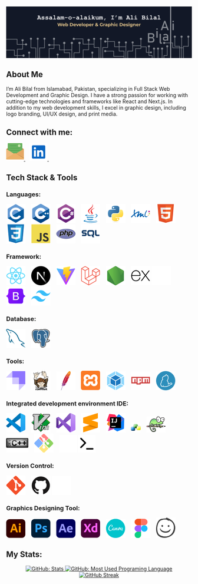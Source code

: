 ![Full Stack Web Development & Graphic Designer](./img/hero_section.svg)

## About Me
I’m Ali Bilal from Islamabad, Pakistan, specializing in Full Stack Web Development and Graphic Design. I have a strong passion for working with cutting-edge technologies and frameworks like React and Next.js. In addition to my web development skills, I excel in graphic design, including logo branding, UI/UX design, and print media.

## Connect with me:

<!-- <a href="http://www.AliBilal.com/" title="AliBilal.com">
  <picture>
    <source media="(prefers-color-scheme: dark)" srcset="./img/connect-with-me-section/globe-dark.svg">
    <source media="(prefers-color-scheme: light)" srcset="./img/connect-with-me-section/globe-light.svg">
    <img alt="Website:AliBilal.com" src="./img/connect-with-me-section/globe-default.svg">
  </picture>
</a>&nbsp;&nbsp; -->
<a href="mailto:MrAliBilal@Outlook.com" title="Email: MrAliBilal@Outlook.com">
  <picture>
    <source media="(prefers-color-scheme: dark)" srcset="./img/connect-with-me-section/email-dark.svg">
    <source media="(prefers-color-scheme: light)" srcset="./img/connect-with-me-section/email-light.svg">
    <img alt="Email:MrAliBilal@Outlook.com" src="./img/connect-with-me-section/email-default.svg">
  </picture>
</a>&nbsp;&nbsp;
<a href="https://linkedin.com/in/MrAliBilal" title="LinkedIn: MrAliBilal">
  <picture>
    <source media="(prefers-color-scheme: dark)" srcset="./img/connect-with-me-section/linkedin-dark.svg">
    <source media="(prefers-color-scheme: light)" srcset="./img/connect-with-me-section/linkedin-light.svg">
    <img alt="" src="./img/connect-with-me-section/linkedin-default.svg">
  </picture>
</a>&nbsp;&nbsp;
<!-- <a href="http://discordapp.com/users/MrAliBilal" title="Discord: MrAliBilal">
  <picture>
    <source media="(prefers-color-scheme: dark)" srcset="./img/connect-with-me-section/discord-dark.svg">
    <source media="(prefers-color-scheme: light)" srcset="./img/connect-with-me-section/discord-light.svg">
    <img alt="Discord: MrAliBilal" src="./img/connect-with-me-section/discord-default.svg">
  </picture>
</a>&nbsp;&nbsp;
<a href="https://t.me/MrAlibilal" title="Telegram: MrAliBilal">
  <picture>
    <source media="(prefers-color-scheme: dark)" srcset="./img/connect-with-me-section/telegram-dark.svg">
    <source media="(prefers-color-scheme: light)" srcset="./img/connect-with-me-section/telegram-light.svg">
    <img alt="Telegram: MrAliBilal" src="./img/connect-with-me-section/telegram-default.svg">
  </picture>
</a>&nbsp;&nbsp;
<a href="https://www.instagram.com/Mr.AliBilal" title="Instagram: Mr.AliBilal">
  <picture>
    <source media="(prefers-color-scheme: dark)" srcset="./img/connect-with-me-section/instagram-dark.svg">
    <source media="(prefers-color-scheme: light)" srcset="./img/connect-with-me-section/instagram-light.svg">
    <img alt="Instagram: Mr.AliBilal" src="./img/connect-with-me-section/instagram-default.svg">
  </picture>
</a>&nbsp;&nbsp;
<a href="https://www.youtube.com/@MrAliBilal" title="Youtube: @MrAliBilal">
  <picture>
    <source media="(prefers-color-scheme: dark)" srcset="./img/connect-with-me-section/youtube-dark.svg">
    <source media="(prefers-color-scheme: light)" srcset="./img/connect-with-me-section/youtube-light.svg">
    <img alt="Youtube: @MrAliBilal" src="./img/connect-with-me-section/youtube-default.svg">
  </picture>
</a> -->

## Tech Stack & Tools

### Languages:
![Language: C](./img/tools/c-original.svg "Language: C")
&nbsp;&nbsp;
![Language: C++](./img/tools/cplusplus-original.svg "Language: C++")
&nbsp;&nbsp;
![Language: C#](./img/tools/csharp-original.svg "Language: C#")
&nbsp;&nbsp;
![Language: Java](./img/tools/java-original.svg "Language: Java")
&nbsp;&nbsp;
![Language:Python ](./img/tools/python-original.svg "Language: Python")
&nbsp;&nbsp;
![Markup Language: XML](./img/tools/xml-original.svg "Markup Language: XML")
&nbsp;&nbsp;
![Markup Language: HTML](./img/tools/html5-original.svg "Markup Language: HTML")
&nbsp;&nbsp;
![Markup Language: CSS](./img/tools/css3-original.svg "Markup Language: CSS")
&nbsp;&nbsp;
![Language: JavaScript](./img/tools/javascript-original.svg "Language: JavaScript")
&nbsp;&nbsp;
![Language: PHP](./img/tools/php-original.svg "Language: PHP")
&nbsp;&nbsp;
![Language: SQL](./img/tools/sql-text.svg "Language: SQL")

### Framework:
![JavaScript library: React](./img/tools/react-original.svg "JavaScript library: React")
&nbsp;&nbsp;
![JavaScript Framework: Next](./img/tools/nextjs-original.svg "JavaScript Framework: Next")
&nbsp;&nbsp;
![JavaScript Framework: Vite](./img/tools/vitejs-original.svg "JavaScript Framework: Vite")
&nbsp;&nbsp;
![PHP Framework: Laravel](./img/tools/laravel-original.svg "PHP Framework: Laravel")
&nbsp;&nbsp;
![JavaScript Framework: Node](./img/tools/nodejs-original.svg "JavaScript Framework: Node")
&nbsp;&nbsp;
![JavaScript Framework: Express](./img/tools/express-original.svg#gh-light-mode-only "JavaScript Framework: Express")
![JavaScript Framework: Express](./img/tools/express-dark.svg#gh-dark-mode-only "JavaScript Framework: Express")
&nbsp;&nbsp;
![CSS Framework: Bootstrap](./img/tools/bootstrap-original.svg "CSS Framework: Bootstrap")
&nbsp;&nbsp;
![CSS Framework: TailWind](./img/tools/tailwindcss-original.svg "CSS Framework: TailWind")

### Database:
![DataBase: MySQL](./img/tools/mysql-original.svg "DataBase: MySQL")
&nbsp;&nbsp;
![DataBase: PostgreSQL](./img/tools/postgresql-original.svg "DataBase: PostgreSQL")

### Tools:
![Content Management System CMS: Strapi](./img/tools/strapi.svg "Content Management System CMS: Strapi")
&nbsp;&nbsp;
![Dependency Management Tool: Composer](./img/tools/composer-original.svg "Dependency Management Tool: Composer")
&nbsp;&nbsp;
![Web Server: Apache](./img/tools/apache-original.svg "Web Server: Apache")
&nbsp;&nbsp;
![Cross-Platform Web Server Solution Stack: XAMPP](./img/tools/xampp.svg "Cross-Platform Web Server Solution Stack: XAMPP")
&nbsp;&nbsp;
![Module Bundler: Webpack](./img/tools/webpack-original.svg "Module Bundler: Webpack")
&nbsp;&nbsp;
![Package Manager: NPM](./img/tools/npm-original-wordmark.svg "Package Manager: NPM")
&nbsp;&nbsp;
![Package Manager: Yarn](./img/tools/yarn-original.svg "Package Manager: Yarn")

### Integrated development environment IDE:
![Source Code Editor: VS Code](./img/tools/vscode-original.svg "Source Code Editor: VS Code")
&nbsp;&nbsp;
![Screen-Based Text Editor: Vim](./img/tools/vim-original.svg "Screen-Based Text Editor: Vim")
&nbsp;&nbsp;
![IDE (C#, C++): Visual Studio](./img/tools/visualstudio-original.svg "IDE (C#, C++): Visual Studio")
&nbsp;&nbsp;
![Source Code Editor: Sublime Text](./img/tools/sublimetext-icon-svgrepo-com.svg "Source Code Editor: Sublime Text")
&nbsp;&nbsp;
![IDE (Java): IntelliJ](./img/tools/intellij-original.svg "IDE ( Java): IntelliJ")
&nbsp;&nbsp;
![IDE (C, C++): CodeLite ](./img/tools/Codelite26px.png "IDE (C, C++): CodeLite ")
&nbsp;&nbsp;
![Text Editor: NotePad ++](./img/tools/notepadplusplusnew_ligth.svg "Text Editor: NotePad ++")
&nbsp;&nbsp;
![IDE (C, C++): Dev-C++](./img/tools/Devplusplus.svg "IDE (C, C++): Dev-C++")
&nbsp;&nbsp;
![Command-Line Interface for Git: Git Bash](./img/tools/git-bash.svg "Command-Line Interface for Git: Git Bash")
&nbsp;&nbsp;
![Command-Line Tools: Windows Terminal](./img/tools/terminal-dark.svg#gh-dark-mode-only "Command-Line Tools: Windows Terminal")
![Command-Line Tools: Windows Terminal](./img/tools/terminal-light.svg#gh-light-mode-only "Command-Line Tools: Windows Terminal")

### Version Control:
![Version Control System VCS: Git](./img/tools/git-original.svg "Version Control System VCS: Git")
&nbsp;&nbsp;
![Web-Based Hosting Service: GitHub](./img/tools/github-original.svg#gh-light-mode-only "Web-Based Hosting Service: GitHub")
![Web-Based Hosting Service: GitHub](./img/tools/github-original-dark.svg#gh-dark-mode-only "Web-Based Hosting Service: GitHub")

### Graphics Designing Tool:
![Vector Graphics Editor: Adobe Illustrator](./img/tools/Adobe_Illustrator_CC_icon.svg "Vector Graphics Editor: Adobe Illustrator")
&nbsp;&nbsp;
![Raster Graphics Editor: Adobe Photoshop](./img/tools/photoshop-original.svg "Raster Graphics Editor: Adobe Photoshop")
&nbsp;&nbsp;
![Motion Graphics and Visual Effects Software: Adobe After Effects](./img/tools/aftereffects-original.svg "Motion Graphics and Visual Effects Software: Adobe After Effects")
&nbsp;&nbsp;
![Design and Prototyping Tool: Adobe XD](./img/tools/xd-original.svg "Design and Prototyping Tool: Adobe XD")
&nbsp;&nbsp;
![Graphic Design Tool: Canva](./img/tools/canva-original.svg "Graphic Design Tool: Canva")
&nbsp;&nbsp;
![Design and Prototyping Tool: Figma](./img/tools/figma-original.svg "Framework: ")
&nbsp;&nbsp;
![Low-Fidelity UI wireframing tool: Balsamiq](./img/tools/Balsamiq.svg "Low-Fidelity UI wireframing tool: Balsamiq")

## My Stats:
<p align="center">
  <a href="https://github.com/MrAliBilal?tab=repositories" title="GitHub: Stats">
      <img alt="GitHub: Stats" height=200 src="https://awesome-github-stats.azurewebsites.net/user-stats/MrAliBilal?cardType=github&theme=vue-dark&preferLogin=false&Background=121827&Text=DDDDDD&Title=E2C48B&Ring=E2C48B&Border=E2C48B&icon=E2C48B">
  </a>
  <a href="https://github.com/MrAliBilal?tab=repositories" title="GitHub: Most Used Programing Language">
      <img alt="GitHub: Most Used Programing Language" height=200 src="https://github-readme-stats.vercel.app/api/top-langs?username=MrAliBilal&layout=compact&theme=catppuccin_latte&langs_count=8&card_width=300&title_color=E2C48B&bg_color=121827&border_color=E2C48B&text_color=ffffff">
  </a>
  <a href="https://git.io/streak-stats" title="GitHub: Streak">
      <img src="https://streak-stats.demolab.com?user=MrAliBilal&theme=github-dark-dimmed&border_radius=4&card_width=600&card_height=200&background=121827&dates=888C93&border=E2C48B&stroke=E2C48B&ring=E2C48B&fire=E2C48B&currStreakLabel=E2C48B&sideLabels=E2C48B&currStreakNum=EBEBEB&sideNums=EBEBEB" alt="GitHub Streak" />
  </a>
</p>
<!-- <p align="center">
  <a href="https://github.com/MrAliBilal?tab=repositories" title="GitHub: Stats">
    <picture>
      <source media="(prefers-color-scheme: dark)" height=200 srcset="https://github-readme-stats.vercel.app/api?username=MrAliBilal&show_icons=true&count_private=true&theme=github_dark&card_width=400&rank_icon=github&bg_color=24292F&border_color=373E47">
      <img alt="GitHub: Stats" height=200 src="https://github-readme-stats.vercel.app/api?username=MrAliBilal&show_icons=true&count_private=true&theme=catppuccin_latte&card_width=400&rank_icon=github">
    </picture>
  </a>
  <a href="https://github.com/MrAliBilal?tab=repositories" title="GitHub: Most Used Programing Language">
    <picture>
      <source media="(prefers-color-scheme: dark)" height=200 srcset="https://github-readme-stats.vercel.app/api/top-langs?username=MrAliBilal&layout=compact&theme=github_dark&langs_count=8&card_width=300&bg_color=24292F&border_color=373E47">
      <img alt="GitHub: Most Used Programing Language" height=200 src="https://github-readme-stats.vercel.app/api/top-langs?username=MrAliBilal&layout=compact&theme=catppuccin_latte&langs_count=8&card_width=300">
    </picture>
  </a>
  <a href="https://git.io/streak-stats" title="GitHub: Streak">
    <picture>
      <source media="(prefers-color-scheme: dark)" srcset="https://streak-stats.demolab.com?user=MrAliBilal&theme=github-dark-dimmed&border_radius=4&card_width=600&card_height=200">
      <img alt="GitHub: Streak" src="https://streak-stats.demolab.com?user=MrAliBilal&theme=catppuccin-latte&border_radius=4&card_width=600&card_height=200">
    </picture>
  </a>
</p> -->
<!-- <p align="center">
      <picture>
      <source media="(prefers-color-scheme: dark)" srcset="https://capsule-render.vercel.app/api?type=waving&height=100&color=0:2b2d42,50:8d99ae,100:414345&text=Ali%20Bilal&section=footer&fontColor=ffffff&fontSize=20&fontAlign=50&fontAlignY=85&animation=twinkling">
      <img alt="GitHub: Streak" src="https://capsule-render.vercel.app/api?type=waving&height=100&color=0:90deg,50:0056FF,100:00A3FF&text=Ali%20Bilal&section=footer&fontColor=ffffff&fontSize=20&fontAlign=50&fontAlignY=85&animation=twinkling">
    </picture>
</p>
 -->
